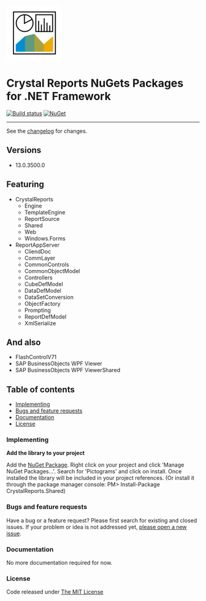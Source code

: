 ![logo](.editoricon.png)
# Crystal Reports NuGets Packages for .NET Framework

[![Build status](https://ci.appveyor.com/api/projects/status/h2ydmki2dm7hs6wd?svg=true)](https://ci.appveyor.com/project/ennerperez/CrystalDecisions)
[![NuGet](http://img.shields.io/nuget/v/CrystalReports.Shared.svg)](https://www.nuget.org/packages/CrystalReports.Shared/)

---------------------------------------

See the [changelog](CHANGELOG.md) for changes.

## Versions

- 13.0.3500.0

## Featuring

- CrystalReports
    - Engine
    - TemplateEngine
    - ReportSource
    - Shared
    - Web
    - Windows.Forms
- ReportAppServer
    - CliendDoc
    - CommLayer
    - CommonControls
    - CommonObjectModel
    - Controllers
    - CubeDefModel
    - DataDefModel
    - DataSetConversion
    - ObjectFactory
    - Prompting
    - ReportDefModel
    - XmlSerialize

## And also

- FlashControlV71
- SAP BusinessObjects WPF Viewer
- SAP BusinessObjects WPF ViewerShared

## Table of contents

* [Implementing](#implementing)
* [Bugs and feature requests](#bugs-and-feature-requests)
* [Documentation](#documentation)
* [License](#license)

### Implementing

**Add the library to your project**

Add the [NuGet Package](https://www.nuget.org/packages/CrystalReports.Shared/). Right click on your project and click 'Manage NuGet Packages...'. Search for 'Pictograms' and click on install. Once installed the library will be included in your project references. (Or install it through the package manager console: PM> Install-Package CrystalReports.Shared)

### Bugs and feature requests

Have a bug or a feature request? Please first search for existing and closed issues. If your problem or idea is not addressed yet, [please open a new issue](https://github.com/ennerperez/CrystalDecisions/issues/new).

### Documentation

No more documentation required for now.

### License

Code released under [The MIT License](LICENSE)